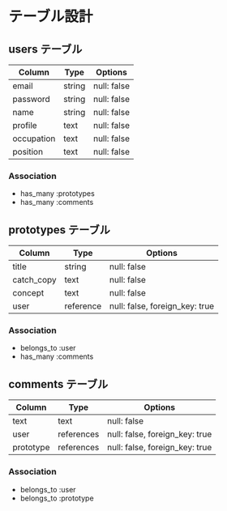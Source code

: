# テーブル設計

## users テーブル

| Column     | Type      | Options     |
| ---------- | --------- | ----------- |
| email      | string    | null: false |
| password   | string    | null: false |
| name       | string    | null: false |
| profile    | text      | null: false |
| occupation | text      | null: false |
| position   | text      | null: false |

### Association

- has_many :prototypes
- has_many :comments

## prototypes テーブル

| Column     | Type      | Options                        |
| ---------- | --------- | ------------------------------ |
| title      | string    | null: false                    |
| catch_copy | text      | null: false                    |
| concept    | text      | null: false                    |
| user       | reference | null: false, foreign_key: true |

### Association

- belongs_to :user
- has_many :comments

## comments テーブル

| Column    | Type       | Options                        |
| --------- | ---------- | ------------------------------ |
| text      | text       | null: false                    |
| user      | references | null: false, foreign_key: true |
| prototype | references | null: false, foreign_key: true |

### Association

- belongs_to :user
- belongs_to :prototype
